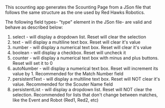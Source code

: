 This scounting app generates the Scounting Page from a JSon file that follows the same structure as the one used by Red Hawks Robotics.

The following field types- "type" element in the JSon file- are valid and behave as described below:
<ol>
  <li>select - will display a dropdown list. Reset will clear the selection</li>
  <li>text - will display a multiline text box. Reset will clear it's value</li>
  <li>number - will display a numerical text box. Reset will clear it's value</li>
  <li>boolean - will display a checkbox. Reset will uncheck it</li>
  <li>counter - will display a numerical text box with minus and plus buttons. Reset will set it to 0</li>
  <li>autoNumber - will display a numerical text box. Reset will increment its value by 1. Recommended for the Match Number field</li>
  <li>persistentText - will display a multiline text box. Reset will NOT clear it's value. Recommended for the Scouter Name field</li>
  <li>persistentList - will display a dropdown list. Reset will NOT clear the selection. Recommended for lists that don't change between matches, like the Event and Robot (Red1, Red2, etc)</li>
</ol>
